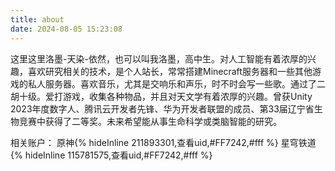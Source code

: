 ```yaml
---
title: about
date: 2024-08-05 15:23:08
---
```

这里这里洛墨-天染-依然，也可以叫我洛墨，高中生。对人工智能有着浓厚的兴趣，喜欢研究相关的技术，是个人站长，常常搭建Minecraft服务器和一些其他游戏的私人服务器。喜欢音乐，尤其是交响乐和声乐，时不时会写一些歌。通过了二胡十级。爱打游戏，收集各种物品，并且对天文学有着浓厚的兴趣。曾获Unity 2023年度数字人、腾讯云开发者先锋、华为开发者联盟的成员、第33届辽宁省生物竞赛中获得了二等奖。未来希望能从事生命科学或类脑智能的研究。

相关账户：
    原神{% hideInline 211893301,查看uid,#FF7242,#fff %}
    星穹铁道{% hideInline 115781575,查看uid,#FF7242,#fff %}